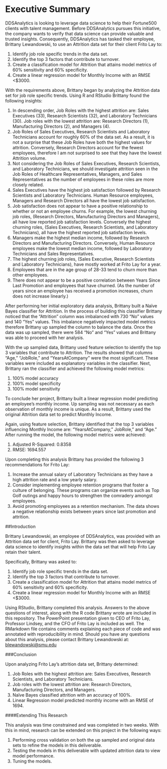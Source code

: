 # Executive Summary

DDSAnalytics is looking to leverage data science to help their Fortune500 clients with talent management. Before DDSAnalytics pursues this initiative, the company wants to verify that data science can provide valuable and trusted insights. Consequently, DDSAnalytics has tasked their employee, Brittany Lewandowski, to use an Attrition data set for their client Frito Lay to:

1.	Identify job role specific trends in the data set.
2.	Identify the top 3 factors that contribute to turnover.
3.	Create a classification model for Attrition that attains model metrics of 60% sensitivity and 60% specificity.
4.	Create a linear regression model for Monthly Income with an RMSE <$3000.

With the requirements above, Brittany began by analyzing the Attrition data set for job role specific trends. Using R and RStudio Brittany found the following insights:

1.	In descending order, Job Roles with the highest attrition are: Sales Executives (33), Research Scientists (32), and Laboratory Technicians (30). Job roles with the lowest attrition are: Research Directors (1), Manufacturing Directors (2), and Managers (4).
2.	Job Roles of Sales Executives, Research Scientists and Laboratory Technicians account for roughly 60% of the data set. As a result, it is not a surprise that these Job Roles have both the highest values for attrition. Conversely, Research Directors account for the fewest employees, therefore I am not surprised to see that they have the lowest Attrition volume. 
3.	Not considering the Job Roles of Sales Executives, Research Scientists, and Laboratory Technicians, we should investigate attrition seen in the Job Roles of Healthcare Representatives, Managers, and Sales Representatives as the number of employees in these roles are more closely related. 
4.	Sales Executives have the highest job satisfaction followed by Research Scientists and Laboratory Technicians. Human Resource employees, Managers and Research Directors all have the lowest job satisfaction. 
5.	Job satisfaction does not appear to have a positive relationship to whether or not an employee churns. For example, the lowest churning job roles, (Research Directors, Manufacturing Directors and Managers), all have low reported job satisfaction levels. Conversely the highest churning roles, (Sales Executives, Research Scientists, and Laboratory Technicians), all have the highest reported job satisfaction levels.
6.	Managers make the highest median income, followed by Research Directors and Manufacturing Directors. Conversely, Human Resource employees make the lowest median income, followed by Laboratory Technicians and Sales Representatives. 
7.	The highest churning job roles, (Sales Executive, Research Scientists and Laboratory Technicians), have mostly worked at Frito Lay for a year. 
8.	Employees that are in the age group of 28-33 tend to churn more than other employees. 
9.	There does not appear to be a positive correlation between Years Since Last Promotion and employees that have churned. (As the number of years since an employee has received a promotion increases, churn does not increase linearly.)


After performing her initial exploratory data analysis, Brittany built a Naïve Bayes classifier for Attrition. In the process of building this classifier Brittany noticed that the “Attrition” column was imbalanced with 730 “No” values and 140 “Yes” values. This imbalance negatively impacted model metrics therefore Brittany up sampled the column to balance the data. Once the data was up sampled, there were 584 “No” and “Yes” values and Brittany was able to proceed with her analysis. 

With the up sampled data, Brittany used feature selection to identify the top 3 variables that contribute to Attrition. The results showed that columns “Age,” “JobRole,” and “YearsAtCompany” were the most significant. These variables were included as explanatory variables in the classifier. Next, Brittany ran the classifier and achieved the following model metrics:

1.	100% model accuracy 
2.	100% model specificity
3.	100% model sensitivity

To conclude her project, Brittany built a linear regression model predicting an employee’s monthly income. Up sampling was not necessary as each observation of monthly income is unique. As a result, Brittany used the original Attrition data set to predict Monthly Income.

Again, using feature selection, Brittany identified that the top 3 variables influencing Monthly Income are: “YearsAtCompany,” JobRole,” and “Age.” After running the model, the following model metrics were achieved:

1.	Adjusted R-Squared: 0.8358
2.	RMSE: 1694.557

Upon completing this analysis Brittany has provided the following 3 recommendations for Frito Lay:
1.	Increase the annual salary of Laboratory Technicians as they have a high attrition rate and a low yearly salary. 
2.	Consider implementing employee retention programs that foster a culture of belonging. These programs can organize events such as Top Golf outings and happy      hours to strengthen the comradery amongst employees. 
4.	Avoid promoting employees as a retention mechanism. The data shows a negative relationship exists between years since last promotion and attrition.

##Introduction

Brittany Lewandowski, an employee of DDSAnalytics, was provided with an Attrition data set for client, Frito Lay. Brittany was then asked to leverage data science to identify insights within the data set that will help Frito Lay retain their talent.

Specifically, Brittany was asked to:
1.	Identify job role specific trends in the data set.
2.	Identify the top 3 factors that contribute to turnover.
3.	Create a classification model for Attrition that attains model metrics of 60% sensitivity and 60% specificity.
4.	Create a linear regression model for Monthly Income with an RMSE <$3000.

Using RStudio, Brittany completed this analysis. Answers to the above questions of interest, along with the R code Brittany wrote are included in this repository. The PowerPoint presentation given to CEO of Frito Lay, Professor Lindsey, and the CFO of Frito Lay is included as well. The RMarkdown file contains comments explaining each piece of code and was annotated with reproducibility in mind. Should you have any questions about this analysis, please contact Brittany Lewandowski at: blewandowski@smu.edu

###Conclusion

Upon analyzing Frito Lay’s attrition data set, Brittany determined: 
1.	Job Roles with the highest attrition are: Sales Executives, Research Scientists, and Laboratory Technicians.
2.	Job roles with the lowest attrition are: Research Directors, Manufacturing Directors, and Managers.
3.	Naïve Bayes classified attrition with an accuracy of 100%.
4.	Linear Regression model predicted monthly income with an RMSE of 1694. 

####Extending This Research

This analysis was time constrained and was completed in two weeks. With this in mind, research can be extended on this project in the following ways:

1.	Performing cross validation on both the up sampled and original data sets to refine the models in this deliverable.
2.	Testing the models in this deliverable with updated attrition data to view model performance. 
3.	Tuning the models. 

